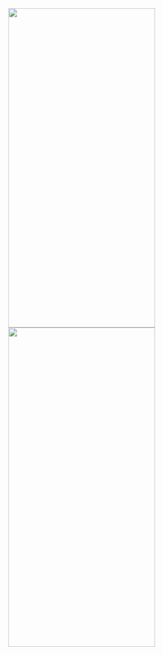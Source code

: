 

<img src="https://github.com/gaurav-afk/PizzaApp/assets/65609530/6d9b051e-a767-45e6-ada0-9ed92b8a1880" width="300" height="650">
<img src="https://github.com/gaurav-afk/PizzaApp/assets/65609530/9263a7eb-f617-4d79-bf20-83feb6aea0ad" width="300" height="650">

